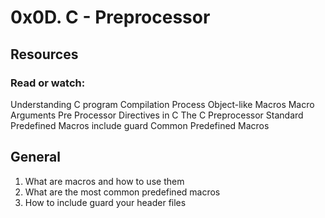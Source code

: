 # 0x0D. C - Preprocessor


## Resources

### Read or watch:

Understanding C program Compilation Process
Object-like Macros
Macro Arguments
Pre Processor Directives in C
The C Preprocessor
Standard Predefined Macros
include guard
Common Predefined Macros


## General


1) What are macros and how to use them
2) What are the most common predefined macros
3) How to include guard your header files
